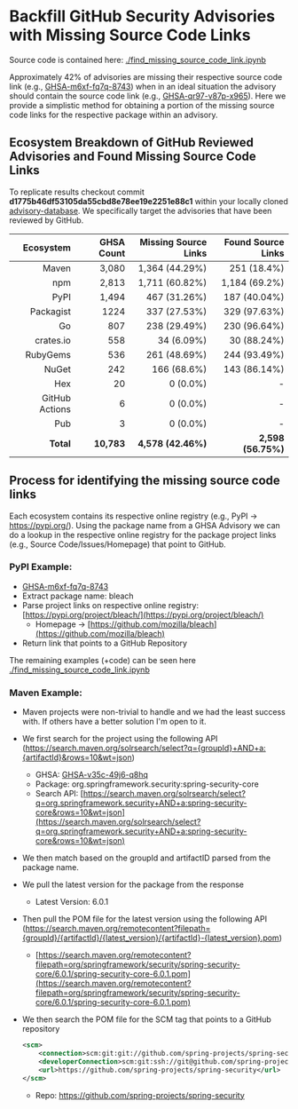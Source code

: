 # Backfill GitHub Security Advisories with Missing Source Code Links


Source code is contained here: [./find_missing_source_code_link.ipynb](https://github.com/tdunlap607/ghsa-source-code-link-backfill/blob/main/find_missing_source_code_link.ipynb)

Approximately 42% of advisories are missing their respective source code link (e.g., [GHSA-m6xf-fq7q-8743](https://github.com/advisories/GHSA-m6xf-fq7q-8743)) when in an ideal situation the advisory should contain the source code link (e.g., [GHSA-qr97-v87p-x965](https://github.com/advisories/GHSA-qr97-v87p-x965)). Here we provide a simplistic method for obtaining a portion of the missing source code links for the respective package within an advisory. 

## Ecosystem Breakdown of GitHub Reviewed Advisories and Found Missing Source Code Links

To replicate results checkout commit **d1775b46df53105da55cbd8e78ee19e2251e88c1** within your locally cloned [advisory-database](https://github.com/github/advisory-database). We specifically target the advisories that have been reviewed by GitHub.

|  **Ecosystem** | **GHSA Count** | **Missing Source Links** | **Found Source Links** |
|---------------:|---------------:|-------------------------:|-----------------------:|
|          Maven |          3,080 |           1,364 (44.29%) |            251 (18.4%) |
|            npm |          2,813 |           1,711 (60.82%) |          1,184 (69.2%) |
|           PyPI |          1,494 |             467 (31.26%) |           187 (40.04%) |
|      Packagist |           1224 |             337 (27.53%) |           329 (97.63%) |
|             Go |            807 |             238 (29.49%) |           230 (96.64%) |
|      crates.io |            558 |               34 (6.09%) |            30 (88.24%) |
|       RubyGems |            536 |             261 (48.69%) |           244 (93.49%) |
|          NuGet |            242 |              166 (68.6%) |           143 (86.14%) |
|            Hex |             20 |                 0 (0.0%) |                      - |
| GitHub Actions |              6 |                 0 (0.0%) |                      - |
|            Pub |              3 |                 0 (0.0%) |                      - |
|      **Total** |     **10,783** |       **4,578 (42.46%)** |     **2,598 (56.75%)** |


## Process for identifying the missing source code links

Each ecosystem contains its respective online registry (e.g., PyPI -> https://pypi.org/). Using the package name from a GHSA Advisory we can do a lookup in the respective online registry for the package project links (e.g., Source Code/Issues/Homepage) that point to GitHub.

### PyPI Example:
* [GHSA-m6xf-fq7q-8743](https://github.com/advisories/GHSA-m6xf-fq7q-8743)
* Extract package name: bleach
* Parse project links on respective online registry: [https://pypi.org/project/bleach/](https://pypi.org/project/bleach/)
    * Homepage -> [https://github.com/mozilla/bleach](https://github.com/mozilla/bleach)
* Return link that points to a GitHub Repository


The remaining examples (+code) can be seen here [./find_missing_source_code_link.ipynb](https://github.com/tdunlap607/ghsa-source-code-link-backfill/blob/main/find_missing_source_code_link.ipynb)


### Maven Example:
* Maven projects were non-trivial to handle and we had the least success with. If others have a better solution I'm open to it. 
* We first search for the project using the following API (https://search.maven.org/solrsearch/select?q={groupId}+AND+a:{artifactId}&rows=10&wt=json)
    * GHSA: [GHSA-v35c-49j6-q8hq](https://github.com/advisories/GHSA-v35c-49j6-q8hq)
    * Package: org.springframework.security:spring-security-core
    * Search API: [https://search.maven.org/solrsearch/select?q=org.springframework.security+AND+a:spring-security-core&rows=10&wt=json](https://search.maven.org/solrsearch/select?q=org.springframework.security+AND+a:spring-security-core&rows=10&wt=json)
* We then match based on the groupId and artifactID parsed from the package name.
* We pull the latest version for the package from the response
    * Latest Version: 6.0.1
* Then pull the POM file for the latest version using the following API (https://search.maven.org/remotecontent?filepath={groupId}/{artifactId}/{latest_version}/{artifactId}-{latest_version}.pom)
    * [https://search.maven.org/remotecontent?filepath=org/springframework/security/spring-security-core/6.0.1/spring-security-core-6.0.1.pom](https://search.maven.org/remotecontent?filepath=org/springframework/security/spring-security-core/6.0.1/spring-security-core-6.0.1.pom)
* We then search the POM file for the SCM tag that points to a GitHub repository

    ```xml
    <scm>
        <connection>scm:git:git://github.com/spring-projects/spring-security.git</connection>
        <developerConnection>scm:git:ssh://git@github.com/spring-projects/spring-security.git</developerConnection>
        <url>https://github.com/spring-projects/spring-security</url>
    </scm>
    ```
    * Repo: https://github.com/spring-projects/spring-security